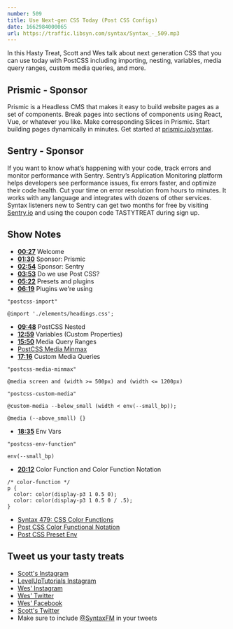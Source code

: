 ```yaml
---
number: 509
title: Use Next-gen CSS Today (Post CSS Configs)
date: 1662984000065
url: https://traffic.libsyn.com/syntax/Syntax_-_509.mp3
---
```


In this Hasty Treat, Scott and Wes talk about next generation CSS that you can use today with PostCSS including importing, nesting, variables, media query ranges, custom media queries, and more.

## Prismic - Sponsor

Prismic is a Headless CMS that makes it easy to build website pages as a set of components. Break pages into sections of components using React, Vue, or whatever you like. Make corresponding Slices in Prismic. Start building pages dynamically in minutes. Get started at [prismic.io/syntax](https://prismic.io/syntax).

## Sentry - Sponsor

If you want to know what’s happening with your code, track errors and monitor performance with Sentry. Sentry’s Application Monitoring platform helps developers see performance issues, fix errors faster, and optimize their code health. Cut your time on error resolution from hours to minutes. It works with any language and integrates with dozens of other services. Syntax listeners new to Sentry can get two months for  free by visiting [Sentry.io](https://sentry.io) and using the coupon code TASTYTREAT during sign up.

## Show Notes

* **[00:27](#t=00:27)** Welcome
* **[01:30](#t=01:30)** Sponsor: Prismic
* **[02:54](#t=02:54)** Sponsor: Sentry
* **[03:53](#t=03:53)** Do we use Post CSS?
* **[05:22](#t=05:22)** Presets and plugins
* **[06:19](#t=06:19)** Plugins we're using

```
"postcss-import"

@import './elements/headings.css';
```

* **[09:48](#t=09:48)** PostCSS Nested
* **[12:59](#t=12:59)** Variables (Custom Properties)
* **[15:50](#t=15:50)** Media Query Ranges
* [PostCSS Media Minmax](https://github.com/postcss/postcss-media-minmax)
* **[17:16](#t=17:16)** Custom Media Queries

```
"postcss-media-minmax"

@media screen and (width >= 500px) and (width <= 1200px)
```

```
"postcss-custom-media"

@custom-media --below_small (width < env(--small_bp));

@media (--above_small) {}
```

* **[18:35](#t=18:35)** Env Vars

```
"postcss-env-function"

env(--small_bp)
```

* **[20:12](#t=20:12)** Color Function and Color Function Notation

```
/* color-function */
p {
  color: color(display-p3 1 0.5 0);
  color: color(display-p3 1 0.5 0 / .5);
}
```

* [Syntax 479: CSS Color Functions](https://syntax.fm/show/479/css5-color-functions)
* [Post CSS Color Functional Notation](https://github.com/csstools/postcss-plugins/tree/main/plugins/postcss-color-functional-notation#readme)
* [Post CSS Preset Env](https://github.com/csstools/postcss-plugins/blob/main/plugin-packs/postcss-preset-env/FEATURES.md )

## Tweet us your tasty treats

* [Scott's Instagram](https://www.instagram.com/stolinski/)
* [LevelUpTutorials Instagram](https://www.instagram.com/LevelUpTutorials/)
* [Wes' Instagram](https://www.instagram.com/wesbos/)
* [Wes' Twitter](https://twitter.com/wesbos)
* [Wes' Facebook](https://www.facebook.com/wesbos.developer)
* [Scott's Twitter](https://twitter.com/stolinski)
* Make sure to include [@SyntaxFM](https://twitter.com/SyntaxFM) in your tweets
